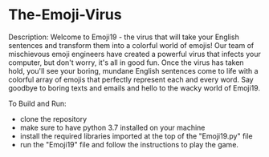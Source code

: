 # The-Emoji-Virus

Description:
Welcome to Emoji19 - the virus that will take your English sentences and transform them into a colorful world of emojis! Our team of mischievous emoji engineers have created a powerful virus that infects your computer, but don't worry, it's all in good fun. Once the virus has taken hold, you'll see your boring, mundane English sentences come to life with a colorful array of emojis that perfectly represent each and every word. Say goodbye to boring texts and emails and hello to the wacky world of Emoji19. 

To Build and Run:
- clone the repository
- make sure to have python 3.7 installed on your machine
- install the required libraries imported at the top of the "Emoji19.py" file
- run the "Emoji19" file and follow the instructions to play the game.
